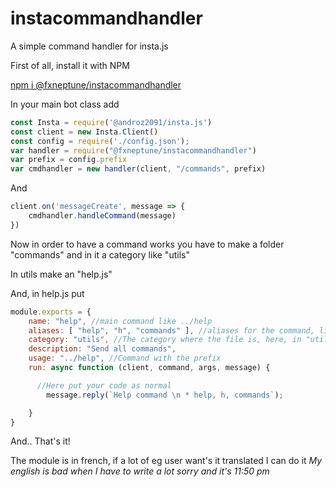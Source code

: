# instacommandhandler
A simple command handler for insta.js

First of all, install it with NPM

[npm i @fxneptune/instacommandhandler](https://www.npmjs.com/package/@fxneptune/instacommandhandler)

In your main bot class add
```javascript
const Insta = require('@androz2091/insta.js')
const client = new Insta.Client()
const config = require('./config.json');
var handler = require("@fxneptune/instacommandhandler")
var prefix = config.prefix
var cmdhandler = new handler(client, "/commands", prefix)
```

And
```javascript
client.on('messageCreate', message => {
	cmdhandler.handleCommand(message)
})
```

Now in order to have a command works you have to make a folder "commands" and in it a category like "utils"

In utils make an "help.js"

And, in help.js put
```javascript
module.exports = {
    name: "help", //main command like ../help
    aliases: [ "help", "h", "commands" ], //aliases for the command, like ../h ../help ../commands
    category: "utils", //The category where the file is, here, in "utils"
    description: "Send all commands",
    usage: "../help", //Command with the prefix
    run: async function (client, command, args, message) {

      //Here put your code as normal
    	message.reply(`Help command \n * help, h, commands`);

    }
}
```

And.. That's it!


The module is in french, if a lot of eg user want's it translated I can do it
*My english is bad when I have to write a lot sorry*
_and it's 11:50 pm_
